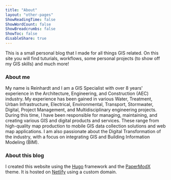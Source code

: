 ```yaml
---
title: "About"
layout: "other-pages"
ShowReadingTime: false
ShowWordCount: false
ShowBreadcrumbs: false
ShowToc: false
disableShare: true
---
```



This is a small personal blog that I made for all things GIS related. On this site you will find tuturials, workflows, some personal projects (to show off my GIS skills) and much more!

### About me

My name is Reinhardt and I am a GIS Specialist with over 8 years' experience in the Architecture, Engineering, and Construction (AEC) industry. My experience has been gained in various Water, Treatment, Urban Infrastructure, Electrical, Environmental, Transport, Stormwater, Digital, Project Management, and Multidisciplinary engineering projects. During this time, I have been responsible for managing, maintaining, and creating various GIS and digital products and services. These range from high-quality map production to mobile GIS data collection solutions and web map applications. I am also passionate about the Digital Transformation of the industry, with a focus on integrating GIS and Building Information Modeling (BIM).

### About this blog

I created this website using the [Hugo](https://gohugo.io/) framework and the [PaperModX](https://github.com/reorx/hugo-PaperModX/) theme. It is hosted on [Netlify](https://app.netlify.com/) using a custom domain.
